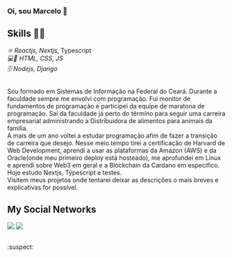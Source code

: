 ### Oi, sou Marcelo 👋


## Skills 👨‍💻
*⚛️ Reactjs, Nextjs*, Typescript  
*💻📱 HTML, CSS, JS*  
*🗄️ Nodejs, Django*  

##
Sou formado em Sistemas de Informação na Federal do Ceará. Durante a faculdade sempre me envolvi com programação. Fui monitor de fundamentos de programação e participei da equipe de maratona de programação. Saí da faculdade já perto do término para seguir uma carreira empresarial administrando a Distribuidora de alimentos para animais da família.  
A mais de um ano voltei a estudar programação afim de fazer a transição de carreira que desejo. Nesse meio tempo tirei a certificação de Harvard de Web Development, aprendi a usar as plataformas da Amazon (AWS) e da Oracle(onde meu primeiro deploy está hosteado), me aprofundei em Linux e aprendi sobre Web3 em geral e a Blockchain da Cardano em específico. Hoje estudo Nextjs, Typescript e testes.  
Visitem meus projetos onde tentarei deixar as descrições o mais breves e explicativas for possível. 

##

## My Social Networks
<div>
  <a href="https://www.linkedin.com/in/Marcelo-Arraes/" target="_blank"><img src="https://img.shields.io/badge/-LinkedIn-%230077B5?style=for-the-badge&logo=linkedin&logoColor=white" target="_blank"></a> 
  <a href="https://www.instagram.com/marcelo.arraes123/" target="_blank"><img src="https://img.shields.io/badge/-Instagram-%23E4405F?style=for-the-badge&logo=instagram&logoColor=white" target="_blank"></a>
</div>

##

<!--[![Top Langs](https://github-readme-stats.vercel.app/api/top-langs/?username=marceloarraes)](https://github.com/marceloarraes/github-readme-stats)-->

:suspect:
